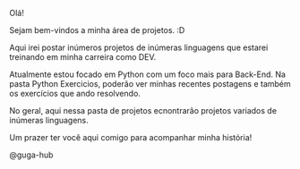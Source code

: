 Olá! 
 
Sejam bem-vindos a minha área de projetos. :D

Aqui irei postar inúmeros projetos de inúmeras linguagens que estarei treinando em minha carreira como DEV. 

Atualmente estou focado em Python com um foco mais para Back-End. 
Na pasta Python Exercicios, poderão ver minhas recentes postagens e também os exercícios que ando resolvendo. 

No geral, aqui nessa pasta de projetos ecnontrarão projetos variados de inúmeras linguagens. 


Um prazer ter você aqui comigo para acompanhar minha história! 

@guga-hub

